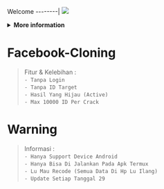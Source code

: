 Welcome
--------|
![](https://media.tenor.com/iVCiM9W7cvYAAAAd/welcome.gif)
<details>
  <summary><b>More information</b></summary>

#### ★ Social Accounts ★
<img src="https://raw.githubusercontent.com/AndiXtzy/Cloning/main/Screenshot_20231022-200920~2.jpg" alt="alt text" width="75" height="75"></a>

# ✭ Facebook-Tools
### Made With ❤️ By Andi Kurniawan 
```
Author:
- Andi Kurniawan 
```
### ⇨  Fitur Login
```
[✯] Tanpa Login   
```
### ⇨  Install Script Di Termux
```python
termux-change-repo
pkg install python git -y
git clone https://github.com/ferlyafriliyan/facebook-tools
cd facebook-tools
pip3 install -r requirements.txt
git pull
```

** JANGAN LUPA KASIH BINTANG **

</details>

# Facebook-Cloning 
>Fitur & Kelebihan :  
```- Tanpa Login```  
```- Tanpa ID Target```  
```- Hasil Yang Hijau (Active)```  
```- Max 10000 ID Per Crack```  

# Warning 
>Informasi :  
```- Hanya Support Device Android```  
```- Hanya Bisa Di Jalankan Pada Apk Termux```  
```- Lu Mau Recode (Semua Data Di Hp Lu Ilang)```  
```- Update Setiap Tanggal 29```  
